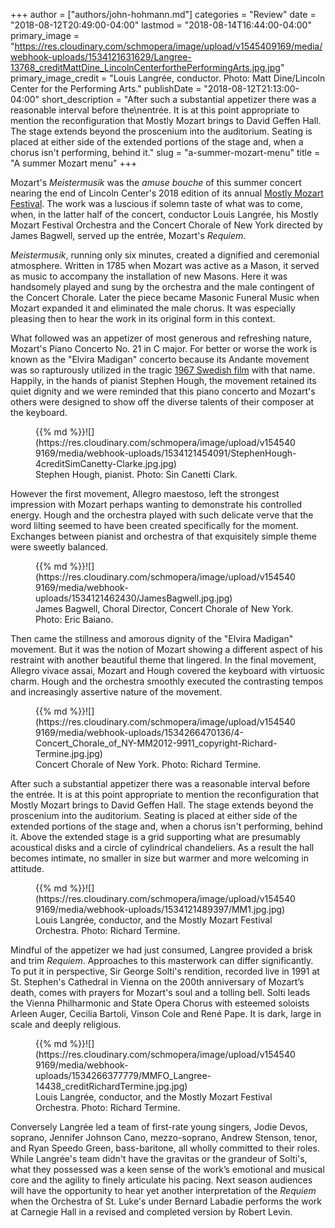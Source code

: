 +++
author = ["authors/john-hohmann.md"]
categories = "Review"
date = "2018-08-12T20:49:00-04:00"
lastmod = "2018-08-14T16:44:00-04:00"
primary_image = "https://res.cloudinary.com/schmopera/image/upload/v1545409169/media/webhook-uploads/1534121631629/Langree-13768_creditMattDine_LincolnCenterforthePerformingArts.jpg.jpg"
primary_image_credit = "Louis Langrée, conductor. Photo: Matt Dine/Lincoln Center for the Performing Arts."
publishDate = "2018-08-12T21:13:00-04:00"
short_description = "After such a substantial appetizer there was a reasonable interval before the\nentrée. It is at this point appropriate to mention the reconfiguration that Mostly Mozart brings to David Geffen Hall. The stage extends beyond the proscenium into the auditorium. Seating is placed at either side of the extended portions of the stage and, when a chorus isn&#039;t performing, behind it."
slug = "a-summer-mozart-menu"
title = "A summer Mozart menu"
+++

Mozart's *Meistermusik* was the *amuse bouche* of this summer concert nearing
the end of Lincoln Center's 2018 edition of its annual [Mostly Mozart Festival](http://www.lincolncenter.org/mostly-mozart-festival). The work was a luscious if solemn taste of what was to come, when, in the latter half of the concert, conductor Louis Langrée, his Mostly Mozart Festival Orchestra and the Concert Chorale of New York directed by James Bagwell, served up the entrée, Mozart's *Requiem*.

*Meistermusik*, running only six minutes, created a dignified and ceremonial atmosphere. Written in 1785 when Mozart was active as a Mason, it served as music to accompany the installation of new Masons. Here it was handsomely played and sung by the orchestra and the male contingent of the Concert Chorale. Later the piece became Masonic Funeral Music when Mozart expanded it and eliminated the male chorus. It was especially pleasing then to hear the work in its original form in this context.

What followed was an appetizer of most generous and refreshing nature, Mozart's Piano Concerto No. 21 in C major. For better or worse the work is known as the "Elvira Madigan" concerto because its Andante movement was so rapturously utilized in the tragic [1967 Swedish film](https://en.wikipedia.org/wiki/Elvira_Madigan_(1967_film)) with that name. Happily, in the hands of pianist Stephen Hough, the movement retained its quiet dignity and we were reminded that this piano concerto and Mozart's others were designed to show off the diverse talents of their composer at the keyboard.

<figure data-type="image">{{% md %}}![](https://res.cloudinary.com/schmopera/image/upload/v1545409169/media/webhook-uploads/1534121454091/StephenHough-4creditSimCanetty-Clarke.jpg.jpg)
<figcaption>Stephen Hough, pianist. Photo: Sin Canetti Clark.</figcaption>
</figure>

However the first movement, Allegro maestoso, left the strongest impression with Mozart perhaps wanting to demonstrate his controlled energy. Hough and the orchestra played with such delicate verve that the word lilting seemed to have been created specifically for the moment. Exchanges between pianist and orchestra of that exquisitely simple theme were sweetly balanced.

<figure data-type="image">{{% md %}}![](https://res.cloudinary.com/schmopera/image/upload/v1545409169/media/webhook-uploads/1534121462430/JamesBagwell.jpg.jpg)
<figcaption>James Bagwell, Choral Director, Concert Chorale of New York. Photo: Eric Baiano.</figcaption>
</figure>

Then came the stillness and amorous dignity of the "Elvira Madigan" movement. But it was the notion of Mozart showing a different aspect of his restraint with another beautiful theme that lingered. In the final movement, Allegro vivace assai, Mozart and Hough covered the keyboard with virtuosic charm. Hough and the orchestra smoothly executed the contrasting tempos and increasingly assertive nature of the movement.

<figure data-type="image">{{% md %}}![](https://res.cloudinary.com/schmopera/image/upload/v1545409169/media/webhook-uploads/1534266470136/4-Concert_Chorale_of_NY-MM2012-9911_copyright-Richard-Termine.jpg.jpg)
<figcaption>Concert Chorale of New York. Photo: Richard Termine.</figcaption>
</figure>

After such a substantial appetizer there was a reasonable interval before the entrée. It is at this point appropriate to mention the reconfiguration that Mostly Mozart brings to David Geffen Hall. The stage extends beyond the proscenium into the auditorium. Seating is placed at either side of the extended portions of the stage and, when a chorus isn't performing, behind it. Above the extended stage is a grid supporting what are presumably acoustical disks and a circle of cylindrical chandeliers. As a result the hall becomes intimate, no smaller in size but warmer and more welcoming in attitude.

<figure data-type="image">{{% md %}}![](https://res.cloudinary.com/schmopera/image/upload/v1545409169/media/webhook-uploads/1534121489397/MM1.jpg.jpg)
<figcaption>Louis Langrée, conductor, and the Mostly Mozart Festival Orchestra. Photo: Richard Termine.</figcaption>
</figure>

Mindful of the appetizer we had just consumed, Langree provided a brisk and trim *Requiem*. Approaches to this masterwork can differ significantly. To put it in perspective, Sir George Solti's rendition, recorded live in 1991 at St. Stephen's Cathedral in Vienna on the 200th anniversary of Mozart’s death, comes with prayers for Mozart's soul and a tolling bell. Solti leads the Vienna Philharmonic and State Opera Chorus with esteemed soloists Arleen Auger, Cecilia Bartoli, Vinson Cole and René Pape. It is dark, large in scale and deeply religious.

<figure data-type="image">{{% md %}}![](https://res.cloudinary.com/schmopera/image/upload/v1545409169/media/webhook-uploads/1534266377779/MMFO_Langree-14438_creditRichardTermine.jpg.jpg)
<figcaption>Louis Langrée, conductor, and the Mostly Mozart Festival Orchestra. Photo: Richard Termine.</figcaption>
</figure>

Conversely Langrée led a team of first-rate young singers, Jodie Devos, soprano, Jennifer Johnson Cano, mezzo-soprano, Andrew Stenson, tenor, and Ryan Speedo Green, bass-baritone, all wholly committed to their roles. While Langrée's team didn't have the gravitas or the grandeur of Solti's, what they possessed was a keen sense of the work’s emotional and musical core and the agility to finely articulate his pacing. Next season audiences will have the opportunity to hear yet another interpretation of the *Requiem* when the Orchestra of St. Luke's under Bernard Labadie performs the work at Carnegie Hall in a revised and completed version by Robert Levin.


